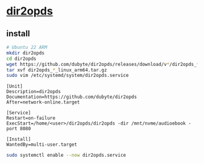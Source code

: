 # [dir2opds](https://github.com/dubyte/dir2opds)

## install

```sh
# Ubuntu 22 ARM
mkdir dir2opds
cd dir2opds
wget https://github.com/dubyte/dir2opds/releases/download/v*/dir2opds_*_linux_arm64.tar.gz
tar xvf dir2opds_*_linux_arm64.tar.gz
sudo vim /etc/systemd/system/dir2opds.service
```

```
[Unit]
Description=dir2opds
Documentation=https://github.com/dubyte/dir2opds
After=network-online.target

[Service]
Restart=on-failure
ExecStart=/home/<user>/dir2opds/dir2opds -dir /mnt/nvme/audioebook -port 8080

[Install]
WantedBy=multi-user.target
```

```sh
sudo systemctl enable --now dir2opds.service
```
